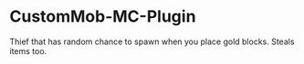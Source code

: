 # CustomMob-MC-Plugin
Thief that has random chance to spawn when you place gold blocks. Steals items too.
